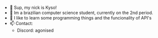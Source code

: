 - 👋 Sup, my nick is Kyso!
- 👀 Im a brazilian computer science student, currently on the 2nd period.
- 🌱 I like to learn some programming things and the funcionality of API's
- 📫 Contact:
  - Discord: agonised
